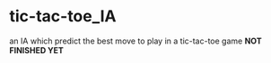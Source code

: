 # tic-tac-toe_IA
an IA which predict the best move to play in a tic-tac-toe game **NOT FINISHED YET**
